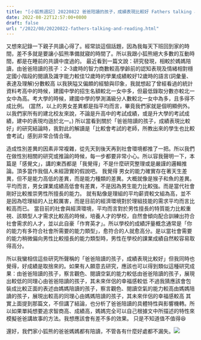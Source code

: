 ```yaml
---
title: "[小狐熊週記] 20220822 爸爸陪讀的孩子，成績表現比較好 Fathers talking and reading with their 3-year-olds during shared bookreading"
date: 2022-08-22T12:57:00+0800
draft: false
url: "/2022/08/20220822-fathers-talking-and-reading.html"
---
```



又想來記錄一下親子共讀心得了。經常談這個話題，因為我每天下班回到家的時間，差不多就是要讓小狐熊準備就寢的時間了。所以我跟小狐熊絕大多數的互動時間，都是在睡前的共讀中度過的。
最近看到一篇文說：研究發現，相較於媽媽陪讀，由爸爸陪讀的孩子：2-3歲時的智力商數較高學齡前的認知表現及情緒相對穩定國小階段的閱讀及識字能力較佳12歲時的學業成績較好12歲時的語言(詞彙量、表達及理解)分數較高
以我狹隘又偏頗的經驗與印象，我就想起了曾經看過的統計資料考高中的時候，建國中學的招生名額較北一女中多，但最低錄取分數亦較北一女中為高。考大學的時候，建國中學的學測滿級分人數較北一女中為多，且多得不成比例。
(當然，以上的男女差異都是指平均而言，畢竟我們家就是個明顯例外。以我們家所有的建北校友來說，不論是升高中的考試成績，或是升大學的考試成績，建中的表現均遜於北一。)
所以當看到關於「爸爸陪讀的孩子，成績表現比較好」的研究結論時，我對此的解讀是「比較會考試的老師，所教出來的學生也比較會考試」感到非常合情合理。

造成性別差異的因素非常複雜，從先天到後天再到社會環境都推了一把。所以我們在做性別相關的研究或推論的時候，每一步都要非常小心。所以容我聲明一下，本篇是「感覺文」，講的東西都是「我覺得」不是什麼研究整理或是嚴謹的邏輯推論。頂多當作我個人未經證實的假說吧。
我覺得 男女的能力確實存在著天生差異，但不是能力高低的差異，而是能力種類的差異。大概就像是猴子和魚的差異。平均而言，男女課業成績高低會有差異，不是因為男生能力比較強。而是當代社會剛好比較推崇男性所擅長的能力。
就有點像是理組的平均薪資較文組為高，並不是因為唸理組的人比較厲害，而是目前的經濟環境對於理組技能的需求平均而言比較高而已。
當目前的社會與經濟環境，平均而言對於男性擅長的特質能力比較重視、該類型人才需求比較高的時候，培養人才的學校，自然會傾向配合訓練出符合社會需求的人才，並以此自豪「作育英才」。所以學校的成績評量概念通常是「你的能力有多符合社會所需要的能力類型」，愈符合的人就愈高分。是以當社會需要的能力稍微偏向男性比較擅長的能力類型時，男性在學校的課業成績自然較容易取得高分。

所以我蠻相信這些研究所聲稱的「爸爸陪讀的孩子，成績表現比較好」但我同時也覺得，好成績是取捨來的。如果有人願意去研究，應該也可以得到類似這種研究成果：由爸爸陪讀的孩子，察言觀色、閱讀空氣的能力較低由爸爸陪讀的孩子，展現出較低的同理心由爸爸陪讀的孩子，其未來伴侶的幸福感較低
不過我猜應該會包裝成比較正面的表述由媽媽陪讀的孩子，察言觀色、閱讀空氣的能力較高由媽媽陪讀的孩子，展現出較高的同理心由媽媽陪讀的孩子，其未來伴侶的幸福感較高
其實上面提到那篇文，不但講了結論，也分析了爸爸陪讀的具體特性與影響機轉。所以如果單純想要追求智商高、成績高，媽媽完全可以自己根據文中所描述的特性來模擬爸爸講故事的方法。我想應該會有差不多的效果。
只是不知道值不值得😆

還好，我們家小狐熊的爸爸媽媽都有陪讀，不管各有什麼好處都不漏失。![]($https://blogger.googleusercontent.com/img/a/AVvXsEgVzMK1-gST17wZ1BRjXSbUXq98XfwXKUyfaug9pz1qyNdGMenr2FlKUux7FnjVcoHGLeect1l9FzV9ZSnz5HpPaBcJ-_OPJgHWAyAZ2C2DH9aCFZivrnMJuoAQhwoKlnnmiuSdiUJGMYl3L72-40gQwjHUvpeYTiZ8KitmRsbFdcpYCi5DOZZ7910n)



